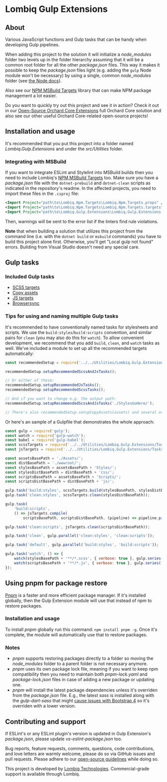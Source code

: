 # Lombiq Gulp Extensions



## About

Various JavaScript functions and Gulp tasks that can be handy when developing Gulp pipelines.

When adding this project to the solution it will initialize a *node_modules* folder two levels up in the folder hierarchy assuming that it will be a common root folder for all the other *package.json* files. This way it makes it possible to keep the *package.json* files light (e.g. adding the `gulp` Node module won't be necessary) by using a single, common *node_modules* folder (see [the Node docs](https://nodejs.org/api/modules.html#modules_loading_from_node_modules_folders)).

Also see our [NPM MSBuild Targets](https://github.com/Lombiq/NPM-Targets) library that can make NPM package management a lot easier.

Do you want to quickly try out this project and see it in action? Check it out in our [Open-Source Orchard Core Extensions](https://github.com/Lombiq/Open-Source-Orchard-Core-Extensions) full Orchard Core solution and also see our other useful Orchard Core-related open-source projects!


## Installation and usage

It's recommended that you put this project into a folder named _Lombiq.Gulp.Extensions_ and under the _src/Utilities_ folder.


### Integrating with MSBuild

If you want to integrate ESLint and Stylelint into MSBuild builds then you need to include Lombiq's [NPM MSBuild Targets](https://github.com/Lombiq/NPM-Targets) too. Make sure you have a _package.json_ file with the `dotnet-prebuild` and `dotnet-clean` scripts as indicated in the repository's readme. In the affected projects, you need to import these files in the `.csproj` file:

```xml
<Import Project="path\to\Lombiq.Npm.Targets\Lombiq.Npm.Targets.props" />
<Import Project="path\to\Lombiq.Npm.Targets\Lombiq.Npm.Targets.targets" />
<Import Project="path\to\Lombiq.Gulp.Extensions\Lombiq.Gulp.Extensions.targets"/>
```

Then, warnings will be sent to the error list if the linters find rule violations.

**Note** that when building a solution that utilizes this project from the command line (i.e. with the `dotnet build` or `msbuild` commands) you have to build this project alone first. Otherwise, you'll get "Local gulp not found" errors. Building from Visual Studio doesn't need any special care.


## Gulp tasks

### Included Gulp tasks

- [SCSS targets](Docs/ScssTargets.md)
- [Copy assets](Docs/CopyAssets.md)
- [JS targets](Docs/JsTargets.md)
- [Browsersync](Docs/Browsersync.md)

### Tips for using and naming multiple Gulp tasks

It's recommended to have conventionally named tasks for stylesheets and scripts. We use the `build:styles`/`build:scripts` convention, and similar pairs for `clean` (you may also do this for `watch`). To allow convenient development, we recommend that you add `build`, `clean`, and `watch` tasks as well. We've included a module to set up all the recommended targets automatically:

```js
const recommendedSetup = require('../../Utilities/Lombiq.Gulp.Extensions/recommended-setup');

recommendedSetup.setupRecommendedScssAndJsTasks();

// Or either of these:
recommendedSetup.setupRecommendedJsTasks();
recommendedSetup.setupRecommendedScssTasks();

// And if you want to change e.g. the output path:
recommendedSetup.setupRecommendedScssAndJsTasks('./StylesGoHere/');

// There's also recommendedSetup.setupCopyAssets(assets) and several other such shortcuts.
```

Or here's an sample of a Gulpfile that demonstrates the whole approach:

```js
const gulp = require('gulp');
const watch = require('gulp-watch');
const babel = require('gulp-babel');
const scssTargets = require('../../Utilities/Lombiq.Gulp.Extensions/Tasks/scss-targets');
const jsTargets = require('../../Utilities/Lombiq.Gulp.Extensions/Tasks/js-targets');

const assetsBasePath = './Assets/';
const distBasePath = './wwwroot/';
const stylesBasePath = assetsBasePath + 'Styles/';
const stylesDistBasePath = distBasePath + 'css/';
const scriptsBasePath = assetsBasePath + 'Scripts/';
const scriptsDistBasePath = distBasePath + 'js/';

gulp.task('build:styles', scssTargets.build(stylesBasePath, stylesDistBasePath));
gulp.task('clean:styles', scssTargets.clean(stylesDistBasePath));

gulp.task(
    'build:scripts',
    () => jsTargets.compile(
        scriptsBasePath, scriptsDistBasePath, (pipeline) => pipeline.pipe(babel({ presets: ['@babel/preset-env'] }))));

gulp.task('clean:scripts', jsTargets.clean(scriptsDistBasePath));

gulp.task('clean', gulp.parallel('clean:styles', 'clean:scripts'));

gulp.task('default', gulp.parallel('build:styles', 'build:scripts'));

gulp.task('watch', () => {
    watch(stylesBasePath + '**/*.scss', { verbose: true }, gulp.series('build:styles'));
    watch(scriptsBasePath + '**/*.js', { verbose: true }, gulp.series('build:scripts'));
});

```


## Using pnpm for package restore

[Pnpm](https://pnpm.io/) is a faster and more efficient package manager. If it's installed globally, then the Gulp Extension module will use that instead of *npm* to restore packages.

### Installation and usage

To install *pnpm* globally run this command: `npm install pnpm -g`. Once it's complete, the module will automatically use that to restore packages.

### Notes

* *pnpm* supports restoring packages directly to a folder so moving the *node_modules* folder to a parent folder is not necessary anymore.
* *pnpm* uses its own package lock file, meaning if you want to keep npm compatibility then you need to maintain both *pnpm-lock.yaml* and *package-lock.json* files in case of adding a new package or updating one.
* *pnpm* will install the latest package dependencies unless it's overriden from the *package.json* file. E.g., the latest *sass* is installed along with the *gulp-dart-sass* that might [cause issues with Bootstrap 4](https://github.com/twbs/bootstrap/issues/34051) so it's overriden with a lower version.


## Contributing and support

If ESLint's or any ESLint plugin's version is updated in Gulp Extension's *package.json*, please update *vs-eslint-package.json* too.

Bug reports, feature requests, comments, questions, code contributions, and love letters are warmly welcome, please do so via GitHub issues and pull requests. Please adhere to our [open-source guidelines](https://lombiq.com/open-source-guidelines) while doing so.

This project is developed by [Lombiq Technologies](https://lombiq.com/). Commercial-grade support is available through Lombiq.
